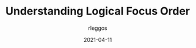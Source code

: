 ---
author: rleggos
date: 2021-04-11
tags:
  - accessibility
  - html
target_url: https://devyarns.com/logical-focus-order/
title: Understanding Logical Focus Order
---